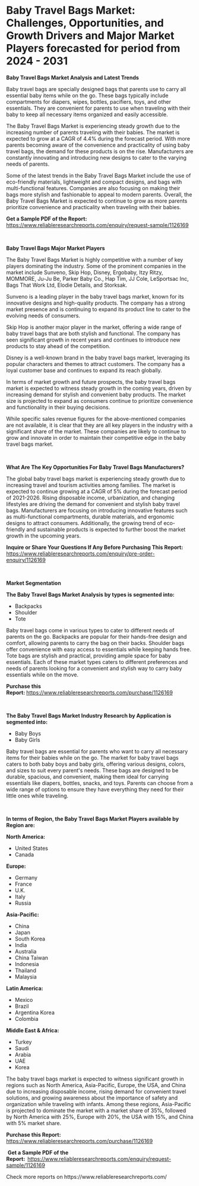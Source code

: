 <p><h1>Baby Travel Bags Market: Challenges, Opportunities, and Growth Drivers and Major Market Players forecasted for period from 2024 - 2031</h1></p><p><strong>Baby Travel Bags Market Analysis and Latest Trends</strong></p>
<p><p>Baby travel bags are specially designed bags that parents use to carry all essential baby items while on the go. These bags typically include compartments for diapers, wipes, bottles, pacifiers, toys, and other essentials. They are convenient for parents to use when traveling with their baby to keep all necessary items organized and easily accessible.</p><p>The Baby Travel Bags Market is experiencing steady growth due to the increasing number of parents traveling with their babies. The market is expected to grow at a CAGR of 4.4% during the forecast period. With more parents becoming aware of the convenience and practicality of using baby travel bags, the demand for these products is on the rise. Manufacturers are constantly innovating and introducing new designs to cater to the varying needs of parents.</p><p>Some of the latest trends in the Baby Travel Bags Market include the use of eco-friendly materials, lightweight and compact designs, and bags with multi-functional features. Companies are also focusing on making their bags more stylish and fashionable to appeal to modern parents. Overall, the Baby Travel Bags Market is expected to continue to grow as more parents prioritize convenience and practicality when traveling with their babies.</p></p>
<p><strong>Get a Sample PDF of the Report:&nbsp;</strong> <a href="https://www.reliableresearchreports.com/enquiry/request-sample/1126169">https://www.reliableresearchreports.com/enquiry/request-sample/1126169</a></p>
<p>&nbsp;</p>
<p><strong>Baby Travel Bags Major Market Players</strong></p>
<p><p>The Baby Travel Bags Market is highly competitive with a number of key players dominating the industry. Some of the prominent companies in the market include Sunveno, Skip Hop, Disney, Ergobaby, Itzy Ritzy, MOMMORE, Ju-Ju Be, Parker Baby Co., Hap Tim, JJ Cole, LeSportsac Inc, Bags That Work Ltd, Elodie Details, and Storksak.</p><p>Sunveno is a leading player in the baby travel bags market, known for its innovative designs and high-quality products. The company has a strong market presence and is continuing to expand its product line to cater to the evolving needs of consumers.</p><p>Skip Hop is another major player in the market, offering a wide range of baby travel bags that are both stylish and functional. The company has seen significant growth in recent years and continues to introduce new products to stay ahead of the competition.</p><p>Disney is a well-known brand in the baby travel bags market, leveraging its popular characters and themes to attract customers. The company has a loyal customer base and continues to expand its reach globally.</p><p>In terms of market growth and future prospects, the baby travel bags market is expected to witness steady growth in the coming years, driven by increasing demand for stylish and convenient baby products. The market size is projected to expand as consumers continue to prioritize convenience and functionality in their buying decisions.</p><p>While specific sales revenue figures for the above-mentioned companies are not available, it is clear that they are all key players in the industry with a significant share of the market. These companies are likely to continue to grow and innovate in order to maintain their competitive edge in the baby travel bags market.</p></p>
<p>&nbsp;</p>
<p><strong>What Are The Key Opportunities For Baby Travel Bags Manufacturers?</strong></p>
<p><p>The global baby travel bags market is experiencing steady growth due to increasing travel and tourism activities among families. The market is expected to continue growing at a CAGR of 5% during the forecast period of 2021-2026. Rising disposable income, urbanization, and changing lifestyles are driving the demand for convenient and stylish baby travel bags. Manufacturers are focusing on introducing innovative features such as multi-functional compartments, durable materials, and ergonomic designs to attract consumers. Additionally, the growing trend of eco-friendly and sustainable products is expected to further boost the market growth in the upcoming years.</p></p>
<p><strong>Inquire or Share Your Questions If Any Before Purchasing This Report:</strong> <a href="https://www.reliableresearchreports.com/enquiry/pre-order-enquiry/1126169">https://www.reliableresearchreports.com/enquiry/pre-order-enquiry/1126169</a></p>
<p>&nbsp;</p>
<p><strong>Market Segmentation</strong></p>
<p><strong>The Baby Travel Bags Market Analysis by types is segmented into:</strong></p>
<p><ul><li>Backpacks</li><li>Shoulder</li><li>Tote</li></ul></p>
<p><p>Baby travel bags come in various types to cater to different needs of parents on the go. Backpacks are popular for their hands-free design and comfort, allowing parents to carry the bag on their backs. Shoulder bags offer convenience with easy access to essentials while keeping hands free. Tote bags are stylish and practical, providing ample space for baby essentials. Each of these market types caters to different preferences and needs of parents looking for a convenient and stylish way to carry baby essentials while on the move.</p></p>
<p><strong>Purchase this Report:&nbsp;</strong><a href="https://www.reliableresearchreports.com/purchase/1126169">https://www.reliableresearchreports.com/purchase/1126169</a></p>
<p>&nbsp;</p>
<p><strong>The Baby Travel Bags Market Industry Research by Application is segmented into:</strong></p>
<p><ul><li>Baby Boys</li><li>Baby Girls</li></ul></p>
<p><p>Baby travel bags are essential for parents who want to carry all necessary items for their babies while on the go. The market for baby travel bags caters to both baby boys and baby girls, offering various designs, colors, and sizes to suit every parent's needs. These bags are designed to be durable, spacious, and convenient, making them ideal for carrying essentials like diapers, bottles, snacks, and toys. Parents can choose from a wide range of options to ensure they have everything they need for their little ones while traveling.</p></p>
<p>&nbsp;</p>
<p><strong>In terms of Region, the Baby Travel Bags Market Players available by Region are:</strong></p>
<p>
    <p> <strong> North America: </strong>
        <ul>
            <li>United States</li>
            <li>Canada</li>
        </ul>
        </p> 
    <p> <strong> Europe: </strong>
        <ul>
            <li>Germany</li>
            <li>France</li>
            <li>U.K.</li>
            <li>Italy</li>
            <li>Russia</li>
        </ul>
        </p> 
    <p> <strong> Asia-Pacific: </strong>
        <ul>
            <li>China</li>
            <li>Japan</li>
            <li>South Korea</li>
            <li>India</li>
            <li>Australia</li>
            <li>China Taiwan</li>
            <li>Indonesia</li>
            <li>Thailand</li>
            <li>Malaysia</li>
        </ul>
        </p> 
    <p> <strong> Latin America: </strong>
        <ul>
            <li>Mexico</li>
            <li>Brazil</li>
            <li>Argentina Korea</li>
            <li>Colombia</li>
        </ul>
        </p> 
    <p> <strong> Middle East & Africa: </strong>
        <ul>
            <li>Turkey</li>
            <li>Saudi</li>
            <li>Arabia</li>
            <li>UAE</li>
            <li>Korea</li>
        </ul>
    </p>
    </p>
<p><p>The baby travel bags market is expected to witness significant growth in regions such as North America, Asia-Pacific, Europe, the USA, and China due to increasing disposable income, rising demand for convenient travel solutions, and growing awareness about the importance of safety and organization while traveling with infants. Among these regions, Asia-Pacific is projected to dominate the market with a market share of 35%, followed by North America with 25%, Europe with 20%, the USA with 15%, and China with 5% market share.</p></p>
<p><strong>Purchase this Report: </strong><a href="https://www.reliableresearchreports.com/purchase/1126169">https://www.reliableresearchreports.com/purchase/1126169</a></p>
<p>&nbsp;<strong>Get a Sample PDF of the Report:&nbsp;&nbsp;</strong><a href="https://www.reliableresearchreports.com/enquiry/request-sample/1126169">https://www.reliableresearchreports.com/enquiry/request-sample/1126169</a></p>
<p><strong></strong></p>
<p>Check more reports on https://www.reliableresearchreports.com/</p>